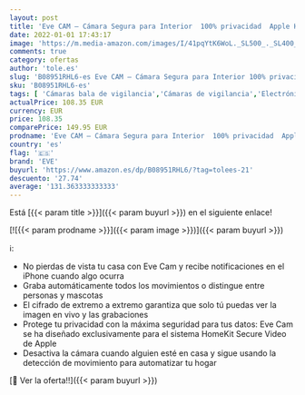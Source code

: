 ```yaml
---
layout: post
title: 'Eve CAM – Cámara Segura para Interior  100% privacidad  Apple HomeKit Secure Video  notificaciones en iPhone/iPad/Apple Watch  Sensor de Movimiento  micrófono y Altavoz  instalación Flexible'
date: 2022-01-01 17:43:17
image: 'https://m.media-amazon.com/images/I/41pqYtK6WoL._SL500_._SL400_.jpg'
comments: true
category: ofertas
author: 'tole.es'
slug: 'B08951RHL6-es Eve CAM – Cámara Segura para Interior 100% privacidad...'
sku: 'B08951RHL6-es'
tags: [ 'Cámaras bala de vigilancia','Cámaras de vigilancia','Electrónica','Fotografía y videocámaras','apple','eve', ]
actualPrice: 108.35 EUR
currency: EUR
price: 108.35
comparePrice: 149.95 EUR
prodname: 'Eve CAM – Cámara Segura para Interior  100% privacidad  Apple HomeKit Secure Video  notificaciones en iPhone/iPad/Apple Watch  Sensor de Movimiento  micrófono y Altavoz  instalación Flexible'
country: 'es'
flag: '🇪🇸'
brand: 'EVE'
buyurl: 'https://www.amazon.es/dp/B08951RHL6/?tag=tolees-21'
descuento: '27.74'
average: '131.363333333333'
---
```


Está [{{< param title >}}]({{< param buyurl >}}) en el siguiente enlace!

[![{{< param prodname >}}]({{< param image >}})]({{< param buyurl >}})

ℹ️:

- No pierdas de vista tu casa con Eve Cam y recibe notificaciones en el iPhone cuando algo ocurra
- Graba automáticamente todos los movimientos o distingue entre personas y mascotas
- El cifrado de extremo a extremo garantiza que solo tú puedas ver la imagen en vivo y las grabaciones
- Protege tu privacidad con la máxima seguridad para tus datos: Eve Cam se ha diseñado exclusivamente para el sistema HomeKit Secure Video de Apple
- Desactiva la cámara cuando alguien esté en casa y sigue usando la detección de movimiento para automatizar tu hogar

[🛒 Ver la oferta!!]({{< param buyurl >}})
